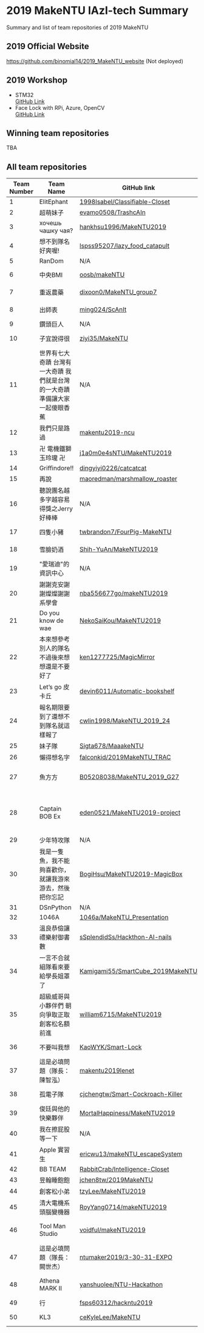 # 2019 MakeNTU lAzI-tech Summary
Summary and list of team repositories of 2019 MakeNTU
<!--Description TBA-->

## 2019 Official Website
https://github.com/binomial14/2019_MakeNTU_website (Not deployed)

## 2019 Workshop
- STM32 \
[GitHub Link](https://github.com/ethanhuanginst/2019MakeNTUxST)
- Face Lock with RPi, Azure, OpenCV \
[GitHub Link](https://github.com/voidism/MakeNTU2019_workshop)

## Winning team repositories
TBA

## All team repositories
| Team Number | Team Name | GitHub link | Description |
| -------- | -------- | -------- | -------- |
| 1 | ElitEphant | [1998Isabel/Classifiable-Closet](https://github.com/1998Isabel/Classifiable-Closet) |
| 2 | 超萌妹子 | [evamo0508/TrashcAIn](https://github.com/evamo0508/TrashcAIn) |
| 3 | хочешь чашку чая? | [hankhsu1996/MakeNTU2019](https://github.com/hankhsu1996/MakeNTU2019) | Link deprecated |
| 4 | 想不到隊名好爽喔! | [lspss95207/lazy\_food\_catapult](https://github.com/lspss95207/lazy_food_catapult) |
| 5 | RanDom | N/A |
| 6 | 中央BMI | [oosb/makeNTU](https://github.com/oosb/makeNTU/blob/master/MakeNTU_06.ppt) | Link deprecated |
| 7 | 重返農藥 | [dixoon0/MakeNTU_group7](https://github.com/dixoon0/MakeNTU_group7) | Link deprecated |
| 8 | 出師表 | [ming024/ScAnIt](https://github.com/ming024/ScAnIt) | Supermarket System |
| 9 | 鑽頭巨人 | N/A |
| 10 | 子宜說得很 | [ziyi35/MakeNTU](https://github.com/ziyi35/MakeNTU) | Link deprecated |
| 11 | 世界有七大奇蹟 台灣有一大奇蹟 我們就是台灣的一大奇蹟 準備讓大家一起傻眼香蕉 | N/A |
| 12 | 我們只是路過 | [makentu2019-ncu](https://github.com/makentu2019-ncu) |
| 13 | 卍 電機鐵獅玉玲瓏 卍 | [j1a0m0e4sNTU/MakeNTU2019](https://github.com/j1a0m0e4sNTU/MakeNTU2019) | Smart Toilet Door System |
| 14 | Griffindore!! | [dingyiyi0226/catcatcat](https://github.com/dingyiyi0226/catcatcat) | IoT cat feeder |
| 15 | 再說 | [maoredman/marshmallow_roaster](https://github.com/maoredman/marshmallow_roaster) |
| 16 | 聽說團名越多字越容易得獎之Jerry好棒棒 | N/A |
| 17 | 四隻小豬 | [twbrandon7/FourPig-MakeNTU](https://github.com/twbrandon7/FourPig-MakeNTU) | Link deprecated |
| 18 | 雪臉奶酒 | [Shih-YuAn/MakeNTU2019](https://github.com/Shih-YuAn/MakeNTU2019) | Link deprecated |
| 19 | "愛瑞迪"的資訊中心 | N/A |
| 20 | 謝謝克安謝謝燦燦謝謝系學會 | [nba556677go/makeNTU2019](https://github.com/nba556677go/makeNTU2019) | Self-Service Banking |
| 21 | Do you know de wae | [NekoSaiKou/MakeNTU2019](https://github.com/NekoSaiKou/MakeNTU2019) | Voice Control Trash Can |
| 22 | 本來想參考別人的隊名 不過後來想想還是不要好了 | [ken1277725/MagicMirror](https://github.com/ken1277725/MagicMirror) |
| 23 | Let’s go 皮卡丘 | [devin6011/Automatic-bookshelf](https://github.com/devin6011/Automatic-bookshelf) |
| 24 | 報名期限要到了還想不到隊名就這樣報了 | [cwlin1998/MakeNTU\_2019\_24](https://github.com/cwlin1998/MakeNTU_2019_24) | WaterBottle |
| 25 | 妹子隊 | [Sigta678/MaaakeNTU](https://github.com/Sigta678/MaaakeNTU) |
| 26 | 懶得想名字 | [falconkid/2019MakeNTU_TRAC](https://github.com/falconkid/2019MakeNTU_TRAC) |
| 27 | 魚方方 | [B05208038/MakeNTU\_2019\_G27](https://github.com/B05208038/MakeNTU_2019_G27) | Lazy Phone Stand 懶人手機架 |
| 28 | Captain BOB Ex | [eden0521/MakeNTU2019-project](https://github.com/eden0521/MakeNTU2019-project) | Beverage Machine with Smart Voice Control 聰明聲控飲料機
| 29 | 少年特攻隊 | N/A |
| 30 | 我是一隻魚，我不能夠喜歡你，就讓我游來游去，然後把你忘記 | [BogiHsu/MakeNTU2019-MagicBox](https://github.com/BogiHsu/MakeNTU2019-MagicBox) | Image to Speech |
| 31 | DSnPython | N/A |
| 32 | 1046A | [1046a/MakeNTU_Presentation](https://github.com/1046a/MakeNTU_Presentation) | Smart Fan |
| 33 | 溫良恭儉讓禮樂射御書數 | [sSplendidSs/Hackthon-AI-nails](https://github.com/sSplendidSs/Hackthon-AI-nails) |
| 34 | 一言不合就組隊看來要給學長姐罩了 | [Kamigami55/SmartCube_2019MakeNTU](https://github.com/Kamigami55/SmartCube_2019MakeNTU) | Modular lifestyle |
| 35 | 超級威哥與小夥伴們 朝向爭取正取創客松名額前進 | [william6715/MakeNTU2019](https://github.com/william6715/MakeNTU2019.git) | BoxFlow 支付機器人 |
| 36 | 不要叫我想 | [KaoWYK/Smart-Lock](https://github.com/KaoWYK/Smart-Lock) | Smart Bicycle Lock |
| 37 | 這是必填問題（隊長：陳智泓） | [makentu2019lenet](https://github.com/makentu2019lenet) | ABBCC-ConceptBot 掃拖地機器人 |
| 38 | 孤電子隊 | [cjchengtw/Smart-Cockroach-Killer](https://github.com/cjchengtw/Smart-Cockroach-Killer.git) | Link deprecated |
| 39 | 俊廷與他的快樂夥伴 | [MortalHappiness/MakeNTU2019](http://github.com/MortalHappiness/MakeNTU2019) | Link deprecated |
| 40 | 我在擦屁股等一下 | N/A |
| 41 | Apple 實習生 | [ericwu13/makeNTU_escapeSystem](https://github.com/ericwu13/makeNTU_escapeSystem) |
| 42 | BB TEAM | [RabbitCrab/Intelligence-Closet](https://github.com/RabbitCrab/Intelligence-Closet) |
| 43 | 昱翰睡飽飽 | [jchen8tw/2019MakeNTU](https://github.com/jchen8tw/2019MakeNTU.git) | E-Luggage |
| 44 | 創客松小弟 | [tzyLee/MakeNTU2019](https://github.com/tzyLee/MakeNTU2019.git) | Lazy rEEd |
| 45 | 清大電機系頭腦變機器 | [RoyYang0714/makeNTU2019](https://github.com/RoyYang0714/makeNTU2019) | Smart Ring |
| 46 | Tool Man Studio | [voidful/makeNTU2019](https://github.com/voidful/makeNTU2019) | Lazy board / Link deprecated |
| 47 | 這是必填問題（隊長：闕世杰） | [ntumaker2019/3-30-31-EXPO](https://github.com/ntumaker2019/3-30-31-EXPO) |
| 48 | Athena MARK II | [yanshuolee/NTU-Hackathon](https://github.com/yanshuolee/NTU-Hackathon) | Intelligent Shelf Recommender |
| 49 | 行 | [fsps60312/hackntu2019](https://github.com/fsps60312/hackntu2019) |
| 50 | KL3 | [ceKyleLee/MakeNTU](https://github.com/ceKyleLee/MakeNTU.git) | Link deprecated |

